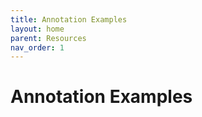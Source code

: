 ```yaml
---
title: Annotation Examples
layout: home
parent: Resources
nav_order: 1
---
```

# Annotation Examples
